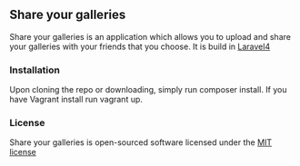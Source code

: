 ## Share your galleries

Share your galleries is an application which allows you to upload and share your galleries with your friends that you choose. It is build in [Laravel4](http://laravel.com)

### Installation
Upon cloning the repo or downloading, simply run composer install. If you have Vagrant install run vagrant up. 

### License

Share your galleries is open-sourced software licensed under the [MIT license](http://opensource.org/licenses/MIT)
